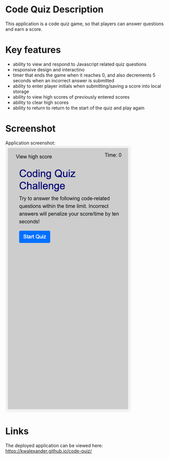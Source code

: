 # Code Quiz Description
This application is a code quiz game, so that players can answer questions and earn a score.

# Key features
* ability to view and respond to Javascript related quiz questions
* responsive design and interactino
* timer that ends the game when it reaches 0, and also decrements 5 seconds when an incorrect answer is submitted
* ability to enter player initials when submitting/saving a score into local storage
* ability to view high scores of previously entered scores
* ability to clear high scores
* ability to return to return to the start of the quiz and play again

# Screenshot
Application screenshot: ![here](assets/images/Code_Quiz_Screenshot.png?raw=true "here")

# Links
The deployed application can be viewed here: https://kwalexander.github.io/code-quiz/
